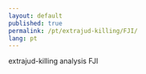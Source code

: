 ```yaml
---
layout: default
published: true
permalink: /pt/extrajud-killing/FJI/
lang: pt
---
```


extrajud-killing analysis FJI
